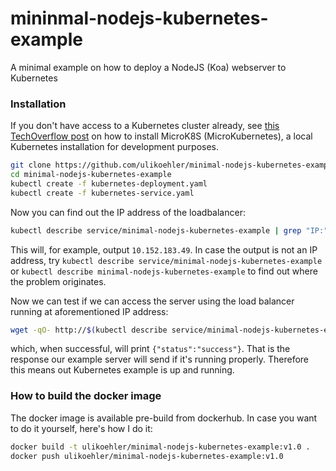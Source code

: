 # mininmal-nodejs-kubernetes-example
A minimal example on how to deploy a NodeJS (Koa) webserver to Kubernetes

### Installation

If you don't have access to a Kubernetes cluster already, see [this TechOverflow post](https://techoverflow.net/2019/04/01/how-to-install-microk8s-microkubernetes-on-ubuntu-in-30-seconds/) on how to install MicroK8S (MicroKubernetes), a local Kubernetes installation for development purposes.

```sh
git clone https://github.com/ulikoehler/minimal-nodejs-kubernetes-example.git
cd minimal-nodejs-kubernetes-example
kubectl create -f kubernetes-deployment.yaml
kubectl create -f kubernetes-service.yaml
```

Now you can find out the IP address of the loadbalancer:

```sh
kubectl describe service/minimal-nodejs-kubernetes-example | grep "IP:" | awk -F' ' '{print $NF}'
```

This will, for example, output `10.152.183.49`. In case the output is not an IP address, try `kubectl describe service/minimal-nodejs-kubernetes-example` or `kubectl describe minimal-nodejs-kubernetes-example` to find out where the problem originates.

Now we can test if we can access the server using the load balancer running at aforementioned IP address:

```sh
wget -qO- http://$(kubectl describe service/minimal-nodejs-kubernetes-example | grep "IP:" | awk -F' ' '{print $NF}')/
```
which, when successful, will print `{"status":"success"}`.
That is the response our example server will send if it's running properly.
Therefore this means out Kubernetes example is up and running.


### How to build the docker image

The docker image is available pre-build from dockerhub.
In case you want to do it yourself, here's how I do it:

```sh
docker build -t ulikoehler/minimal-nodejs-kubernetes-example:v1.0 .
docker push ulikoehler/minimal-nodejs-kubernetes-example:v1.0
```
